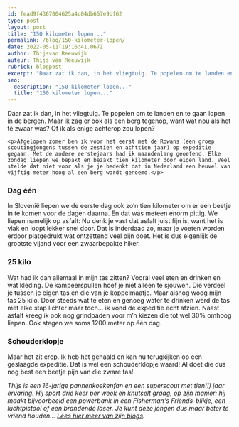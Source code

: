 ```yaml
---
id: fead9f4367004625a4c04db657e9bf62
type: post
layout: post
title: "150 kilometer lopen..."
permalink: /blog/150-kilometer-lopen/
date: 2022-05-11T19:16:41.067Z
author: Thijsvan Reeuwijk
auteur: Thijs van Reeuwijk
rubriek: blogpost
excerpt: "Daar zat ik dan, in het vliegtuig. Te popelen om te landen en te gaan lopen in de bergen. Maar ik zag er ook als een berg tegenop, want wat nou als het té zwaar was? Of ik als enige achterop zou lopen?   "
seo:
  description: "150 kilometer lopen..."
  title: "150 kilometer lopen..."
---
```

Daar zat ik dan, in het vliegtuig. Te popelen om te landen en te gaan lopen in de bergen. Maar ik zag er ook als een berg tegenop, want wat nou als het té zwaar was? Of ik als enige achterop zou lopen?   

    <p>Afgelopen zomer ben ik voor het eerst met de Rowans (een groep scoutingjongens tussen de zestien en achttien jaar) op expeditie gegaan. Met de andere eerstejaars had ik maandenlang geoefend. Elke zondag liepen we bepakt en bezakt tien kilometer door eigen land. Veel stelde dat niet voor als je je bedenkt dat in Nederland een heuvel van vijftig meter hoog al een berg wordt genoemd.</p>
<h3>​Dag één</h3>
<p>In Slovenië liepen we de eerste dag ook zo’n tien kilometer om er een beetje in te komen voor de dagen daarna. En dat was meteen enorm pittig. We liepen namelijk op asfalt: Nu denk je vast dat asfalt juist fijn is, want het is vlak en loopt lekker snel door. Dat is inderdaad zo, maar je voeten worden erdoor platgedrukt wat ontzettend veel pijn doet. Het is dus eigenlijk de grootste vijand voor een zwaarbepakte hiker.</p>
<h3>​​25 kilo</h3>
<p>Wat had ik dan allemaal in mijn tas zitten? Vooral veel eten en drinken en wat kleding. De kampeerspullen hoef je niet alleen te sjouwen. Die verdeel je tussen je eigen tas en die van je koppelmaatje. Maar alsnog woog mijn tas 25 kilo. Door steeds wat te eten en genoeg water te drinken werd de tas met elke stap lichter maar toch… ik vond de expeditie echt afzien. Naast asfalt kreeg ik ook nog grindpaden voor m’n kiezen die tot wel 30% omhoog liepen. Ook stegen we soms 1200 meter op één dag.</p>
<h3>Schouderklopje</h3>
<p>Maar het zit erop. Ik heb het gehaald en kan nu terugkijken op een geslaagde expeditie. Dat is wel een schouderklopje waard! Al doet die dus nog best een beetje pijn van die zware tas! </p>
<p><em>Thijs is een 16-jarige pannenkoekenfan en een superscout met tien(!) jaar ervaring. Hij sport drie keer per week en knutselt graag, op zijn manier: hij maakt bijvoorbeeld een powerbank in een Fisherman's Friends-blikje, een luchtpistool of een brandende laser. Je kunt deze jongen dus maar beter te vriend houden... </em><a href="/users/thijs-van-reeuwijk"><em>Lees hier meer van zijn blogs</em></a><em>.</em></p>  
